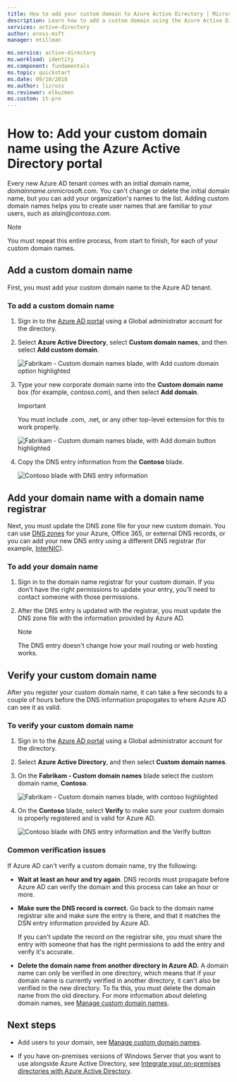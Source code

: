 ```yaml
---
title: How to add your custom domain to Azure Active Directory | Microsoft Docs
description: Learn how to add a custom domain using the Azure Active Directory portal.
services: active-directory
author: eross-msft
manager: mtillman

ms.service: active-directory
ms.workload: identity
ms.component: fundamentals
ms.topic: quickstart
ms.date: 09/10/2018
ms.author: lizross
ms.reviewer: elkuzmen
ms.custom: it-pro
---
```


# How to: Add your custom domain name using the Azure Active Directory portal
Every new Azure AD tenant comes with an initial domain name, *domainname*.onmicrosoft.com. You can't change or delete the initial domain name, but you can add your organization's names to the list. Adding custom domain names helps you to create user names that are familiar to your users, such as _alain@contoso.com_.

>[!Note]
>You must repeat this entire process, from start to finish, for each of your custom domain names.

## Add a custom domain name
First, you must add your custom domain name to the Azure AD tenant.

### To add a custom domain name
1. Sign in to the [Azure AD portal](https://portal.azure.com/) using a Global administrator account for the directory.

2. Select **Azure Active Directory**, select **Custom domain names**, and then select **Add custom domain**.

    ![Fabrikam - Custom domain names blade, with Add custom domain option highlighted](media/add-custom-domain/add-custom-domain.png)

3. Type your new corporate domain name into the **Custom domain name** box (for example, _contoso.com_), and then select **Add domain**.

    >[!Important]
    >You must include .com, .net, or any other top-level extension for this to work properly.

    ![Fabrikam - Custom domain names blade, with Add domain button highlighted](media/add-custom-domain/add-custom-domain-blade.png)

4. Copy the DNS entry information from the **Contoso** blade.

    ![Contoso blade with DNS entry information](media/add-custom-domain/contoso-blade-with-dns-info.png)

## Add your domain name with a domain name registrar
Next, you must update the DNS zone file for your new custom domain. You can use [DNS zones](https://docs.microsoft.com/azure/dns/dns-getstarted-portal) for your Azure, Office 365, or external DNS records, or you can add your new DNS entry using a different DNS registrar (for example, [InterNIC](https://go.microsoft.com/fwlink/p/?LinkId=402770)).

### To add your domain name 
1. Sign in to the domain name registrar for your custom domain. If you don't have the right permissions to update your entry, you'll need to contact someone with those permissions.

2. After the DNS entry is updated with the registrar, you must update the DNS zone file with the information provided by Azure AD.

    >[!Note]
    >The DNS entry doesn't change how your mail routing or web hosting works.

## Verify your custom domain name
After you register your custom domain name, it can take a few seconds to a couple of hours before the DNS information propogates to where Azure AD can see it as valid.

### To verify your custom domain name
1. Sign in to the [Azure AD portal](https://portal.azure.com/) using a Global administrator account for the directory.

2. Select **Azure Active Directory**, and then select **Custom domain names**.

3. On the **Fabrikam - Custom domain names** blade select the custom domain name, **Contoso**.

    ![Fabrikam - Custom domain names blade, with contoso highlighted](media/add-custom-domain/custom-blade-with-contoso-highlighted.png)

4. On the **Contoso** blade, select **Verify** to make sure your custom domain is properly registered and is valid for Azure AD.

    ![Contoso blade with DNS entry information and the Verify button](media/add-custom-domain/contoso-blade-with-dns-info-verify.png)

### Common verification issues
If Azure AD can't verify a custom domain name, try the following:
- **Wait at least an hour and try again**. DNS records must propagate before Azure AD can verify the domain and this process can take an hour or more.

- **Make sure the DNS record is correct.** Go back to the domain name registrar site and make sure the entry is there, and that it matches the DSN entry information provided by Azure AD.

    If you can't update the record on the registrar site, you must share the entry with someone that has the right permissions to add the entry and verify it's accurate.

- **Delete the domain name from another directory in Azure AD.** A domain name can only be verified in one directory, which means that if your domain name is currently verified in another directory, it can't also be verified in the new directory. To fix this, you must delete the domain name from the old directory. For more information about deleting domain names, see [Manage custom domain names](../users-groups-roles/domains-manage.md).    

## Next steps
- Add users to your domain, see [Manage custom domain names](../users-groups-roles/domains-manage.md).

- If you have on-premises versions of Windows Server that you want to use alongside Azure Active Directory, see [Integrate your on-premises directories with Azure Active Directory](../connect/active-directory-aadconnect.md).